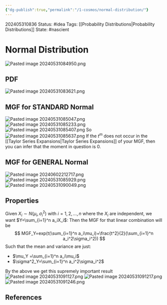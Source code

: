 ```yaml
---
{"dg-publish":true,"permalink":"/1-cosmos/normal-distribution/"}
---
```


202405310836
Status: #idea
Tags: [[Probability Distributions\|Probability Distributions]]
State: #nascient
# Normal Distribution
![Pasted image 20240531084950.png](/img/user/3.%20Black%20Holes/Files/Pasted%20image%2020240531084950.png)
## PDF
![Pasted image 20240531083621.png](/img/user/3.%20Black%20Holes/Files/Pasted%20image%2020240531083621.png)

## MGF for STANDARD Normal
![Pasted image 20240531085047.png](/img/user/3.%20Black%20Holes/Files/Pasted%20image%2020240531085047.png)
![Pasted image 20240531085233.png](/img/user/3.%20Black%20Holes/Files/Pasted%20image%2020240531085233.png)
![Pasted image 20240531085407.png](/img/user/3.%20Black%20Holes/Files/Pasted%20image%2020240531085407.png)
So
![Pasted image 20240531085637.png](/img/user/3.%20Black%20Holes/Files/Pasted%20image%2020240531085637.png)
If the $t^m$ does not occur in the [[Taylor Series Expansions\|Taylor Series Expansions]] of your MGF, then you can infer that the moment in question is 0.
## MGF for GENERAL Normal
![Pasted image 20240602212717.png](/img/user/3.%20Black%20Holes/Files/Pasted%20image%2020240602212717.png)
![Pasted image 20240531085929.png](/img/user/3.%20Black%20Holes/Files/Pasted%20image%2020240531085929.png)
![Pasted image 20240531090049.png](/img/user/3.%20Black%20Holes/Files/Pasted%20image%2020240531090049.png)

## Properties
Given $X_i \sim N(\mu_i, \sigma_i^2)$ with $i=1,2,\dots, n$ where the $X_i$ are independent, we want $Y=\sum_{i=1}^n a_iX_i$:
Then the MGF for that linear combination will be 
$$
MGF_Y=exp(t(\sum_{i=1}^n a_i\mu_i)+\frac{t^2}{2}(\sum_{i=1}^n a_i^2\sigma_i^2))
$$
Such that the mean and variance are just:
- $\mu_Y =\sum_{i=1}^n a_i\mu_i$
- $\sigma^2_Y=\sum_{i=1}^n a_i^2\sigma_i^2$

By the above we get this supremely important result
![Pasted image 20240531091127.png](/img/user/3.%20Black%20Holes/Files/Pasted%20image%2020240531091127.png)
![Pasted image 20240531091217.png](/img/user/3.%20Black%20Holes/Files/Pasted%20image%2020240531091217.png)
![Pasted image 20240531091246.png](/img/user/3.%20Black%20Holes/Files/Pasted%20image%2020240531091246.png)
## References
